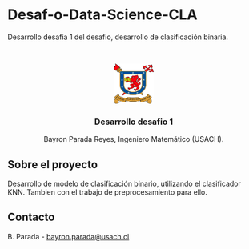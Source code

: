 # Desaf-o-Data-Science-CLA
Desarrollo desafia 1 del desafio, desarrollo de clasificación binaria.

<!-- PROJECT LOGO -->
<br />
<p align="center">
  <a href="https://github.com/electronmaxi/Desaf-o-Data-Science-CLA">
    <img src="logo.png" alt="Logo" width="80" height="80">
  </a>

  <h3 align="center">Desarrollo desafio 1</h3>

  <p align="center">
    Bayron Parada Reyes, Ingeniero Matemático (USACH).
    <br />
  </p>
</p>


<!-- SOBRE EL PROYECTO -->
## Sobre el proyecto
Desarrollo de modelo de clasificación binario, utilizando el clasificador KNN. Tambien con el trabajo de preprocesamiento para ello.
<!-- CONTACTO -->
## Contacto

B. Parada - bayron.parada@usach.cl
